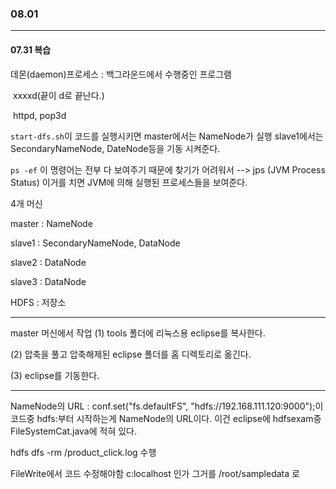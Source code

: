 ### 08.01

---

#### 07.31 복습

데몬(daemon)프로세스 : 백그라운드에서 수행중인 프로그램 

​										xxxxd(끝이 d로 끝난다.)

​										httpd, pop3d 

`start-dfs.sh`이 코드를 실행시키면 master에서는 NameNode가 실행 slave1에서는 SecondaryNameNode, DateNode등을 기동 시켜준다. 

`ps -ef` 이 명령어는 전부 다 보여주기 때문에 찾기가 어려워서 --> jps (JVM Process Status) 이거를 치면 JVM에 의해 실행된 프로세스들을 보여준다. 

4개 머신

master : NameNode

slave1  : SecondaryNameNode, DataNode

slave2  : DataNode 

slave3  : DataNode

HDFS : 저장소

---

master 머신에서 작업 
(1) tools 폴더에 리눅스용 eclipse를 복사한다.

(2) 압축을 풀고 압축해제된 eclipse 폴더를 홈 디렉토리로 옮긴다.

(3) eclipse를 기동한다. 

---

NameNode의 URL : conf.set("fs.defaultFS", "hdfs://192.168.111.120:9000");이 코드중 hdfs:부터 시작하는게 NameNode의 URL이다. 이건 eclipse에 hdfsexam중 FileSystemCat.java에 적혀 있다. 

hdfs dfs -rm /product_click.log 수행 

FileWrite에서 코드 수정해야함 c:localhost 인가 그거를 /root/sampledata 로 



